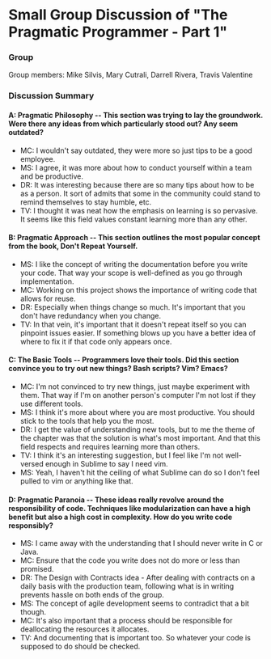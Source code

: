 # Small Group Discussion of "The Pragmatic Programmer - Part 1"

### Group

Group members: Mike Silvis, Mary Cutrali, Darrell Rivera, Travis Valentine

### Discussion Summary

#### A: Pragmatic Philosophy -- This section was trying to lay the groundwork. Were there any ideas from which particularly stood out? Any seem outdated?

* MC: I wouldn't say outdated, they were more so just tips to be a good employee.
* MS: I agree, it was more about how to conduct yourself within a team and be productive.
* DR: It was interesting because there are so many tips about how to be as a person. It sort of admits that some in the community could stand to remind themselves to stay humble, etc.
* TV: I thought it was neat how the emphasis on learning is so pervasive. It seems like this field values constant learning more than any other.

#### B: Pragmatic Approach -- This section outlines the most popular concept from the book, Don't Repeat Yourself. 

* MS: I like the concept of writing the documentation before you write your code. That way your scope is well-defined as you go through implementation.
* MC: Working on this project shows the importance of writing code that allows for reuse.
* DR: Especially when things change so much. It's important that you don't have redundancy when you change.
* TV: In that vein, it's important that it doesn't repeat itself so you can pinpoint issues easier. If something blows up you have a better idea of where to fix it if that code only appears once.

#### C: The Basic Tools -- Programmers love their tools. Did this section convince you to try out new things? Bash scripts? Vim? Emacs?

* MC: I'm not convinced to try new things, just maybe experiment with them. That way if I'm on another person's computer I'm not lost if they use different tools.
* MS: I think it's more about where you are most productive. You should stick to the tools that help you the most.
* DR: I get the value of understanding new tools, but to me the theme of the chapter was that the solution is what's most important. And that this field respects and requires learning more than others.
* TV: I think it's an interesting suggestion, but I feel like I'm not well-versed enough in Sublime to say I need vim.
* MS: Yeah, I haven't hit the ceiling of what Sublime can do so I don't feel pulled to vim or anything like that.

#### D: Pragmatic Paranoia -- These ideas really revolve around the responsibility of code. Techniques like modularization can have a high benefit but also a high cost in complexity. How do you write code responsibly? 

* MS: I came away with the understanding that I should never write in C or Java.
* MC: Ensure that the code you write does not do more or less than promised.
* DR: The Design with Contracts idea - After dealing with contracts on a daily basis with the production team, following what is in writing prevents hassle on both ends of the group.
* MS: The concept of agile development seems to contradict that a bit though.
* MC: It's also important that a process should be responsible for deallocating the resources it allocates.
* TV: And documenting that is important too. So whatever your code is supposed to do should be checked.